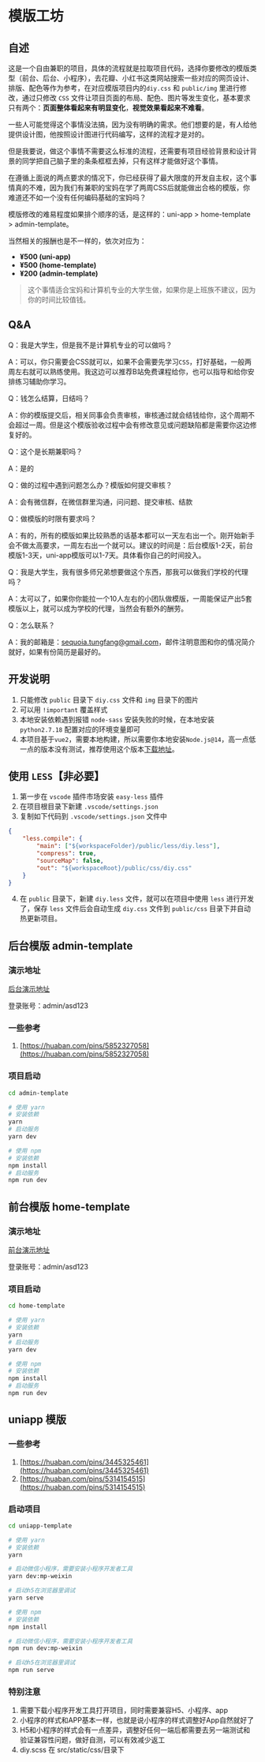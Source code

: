 # 模版工坊

## 自述

这是一个自由兼职的项目，具体的流程就是拉取项目代码，选择你要修改的模版类型（前台、后台、小程序），去花瓣、小红书这类网站搜索一些对应的网页设计、排版、配色等作为参考，在对应模版项目内的`diy.css` 和 `public/img` 里进行修改，通过只修改 `CSS` 文件让项目页面的布局、配色、图片等发生变化，基本要求只有两个：**页面整体看起来有明显变化**，**视觉效果看起来不难看**。

一些人可能觉得这个事情没法搞，因为没有明确的需求。他们想要的是，有人给他提供设计图，他按照设计图进行代码编写，这样的流程才是对的。

但是我要说，做这个事情不需要这么标准的流程，还需要有项目经验背景和设计背景的同学把自己脑子里的条条框框去掉，只有这样才能做好这个事情。

在遵循上面说的两点要求的情况下，你已经获得了最大限度的开发自主权，这个事情真的不难，因为我们有兼职的宝妈在学了两周CSS后就能做出合格的模版，你难道还不如一个没有任何编码基础的宝妈吗？

模版修改的难易程度如果排个顺序的话，是这样的：uni-app > home-template > admin-template。

当然相关的报酬也是不一样的，依次对应为：

- **¥500 (uni-app)**
- **¥500 (home-template)**
- **¥200 (admin-template)**

> 这个事情适合宝妈和计算机专业的大学生做，如果你是上班族不建议，因为你的时间比较值钱。

## Q&A

Q：我是大学生，但是我不是计算机专业的可以做吗？

A：可以，你只需要会CSS就可以，如果不会需要先学习`CSS`，打好基础，一般两周左右就可以熟练使用。我这边可以推荐B站免费课程给你，也可以指导和给你安排练习辅助你学习。

Q：钱怎么结算，日结吗？

A：你的模版提交后，相关同事会负责审核，审核通过就会结钱给你，这个周期不会超过一周。但是这个模版验收过程中会有修改意见或问题缺陷都是需要你这边修复好的。

Q：这个是长期兼职吗？

A：是的

Q：做的过程中遇到问题怎么办？模版如何提交审核？

A：会有微信群，在微信群里沟通，问问题、提交审核、结款

Q：做模版的时限有要求吗？

A：有的，所有的模版如果比较熟悉的话基本都可以一天左右出一个。刚开始新手会不做太高要求，一周左右出一个就可以。建议的时间是：后台模版1-2天，前台模版1-3天，uni-app模版可以1-7天。具体看你自己的时间投入。

Q：我是大学生，我有很多师兄弟想要做这个东西，那我可以做我们学校的代理吗？

A：太可以了，如果你你能拉一个10人左右的小团队做模版，一周能保证产出5套模版以上，就可以成为学校的代理，当然会有额外的酬劳。

Q：怎么联系？

A：我的邮箱是：sequoia.tungfang@gmail.com，邮件注明意图和你的情况简介就好，如果有份简历是最好的。


## 开发说明

1. 只能修改 `public` 目录下 `diy.css` 文件和 `img` 目录下的图片
2. 可以用 `!important` 覆盖样式
3. 本地安装依赖遇到报错 `node-sass` 安装失败的时候，在本地安装 `python2.7.18` 配置对应的环境变量即可
4. 本项目基于`vue2`，需要本地构建，所以需要你本地安装`Node.js@14`，高一点低一点的版本没有测试，推荐使用这个版本[下载地址](https://nodejs.org/download/release/v14.21.3/)。

## 使用 `LESS`【非必要】

1. 第一步在 `vscode` 插件市场安装 `easy-less` 插件
2. 在项目根目录下新建 `.vscode/settings.json`
3. 复制如下代码到 `.vscode/settings.json` 文件中

```json
{
    "less.compile": {
        "main": ["${workspaceFolder}/public/less/diy.less"],
        "compress": true,
        "sourceMap": false,
        "out": "${workspaceRoot}/public/css/diy.css"
    }
}
```
4. 在 `public` 目录下，新建 `diy.less` 文件，就可以在项目中使用 `less` 进行开发了，保存 `less` 文件后会自动生成 `diy.css` 文件到 `public/css` 目录下并自动热更新项目。

## 后台模版 admin-template

### 演示地址

[后台演示地址](http://203.195.195.169:8081/)

登录账号：admin/asd123

### 一些参考

1. [https://huaban.com/pins/5852327058](https://huaban.com/pins/5852327058)

### 项目启动

```bash
cd admin-template

# 使用 yarn
# 安装依赖
yarn
# 启动服务
yarn dev

# 使用 npm
# 安装依赖
npm install
# 启动服务
npm run dev
```

## 前台模版 home-template

### 演示地址

[前台演示地址](http://203.195.195.169:8080/)

登录账号：admin/asd123

### 项目启动

```bash
cd home-template

# 使用 yarn
# 安装依赖
yarn
# 启动服务
yarn dev

# 使用 npm
# 安装依赖
npm install
# 启动服务
npm run dev

```

## uniapp 模版

### 一些参考
1. [https://huaban.com/pins/3445325461](https://huaban.com/pins/3445325461)
1. [https://huaban.com/pins/5314154515](https://huaban.com/pins/5314154515)

### 启动项目

```bash
cd uniapp-template

# 使用 yarn
# 安装依赖
yarn

# 启动微信小程序，需要安装小程序开发者工具
yarn dev:mp-weixin

# 启动h5在浏览器里调试
yarn serve

# 使用 npm
# 安装依赖
npm install

# 启动微信小程序，需要安装小程序开发者工具
npm run dev:mp-weixin

# 启动h5在浏览器里调试
npm run serve
```

### 特别注意
1. 需要下载小程序开发工具打开项目，同时需要兼容H5、小程序、app
2. 小程序的样式和APP基本一样，也就是说小程序的样式调整好App自然就好了
3. H5和小程序的样式会有一点差异，调整好任何一端后都需要去另一端测试和验证兼容性问题，做好自测，可以有效减少返工
4. diy.scss 在 src/static/css/目录下
